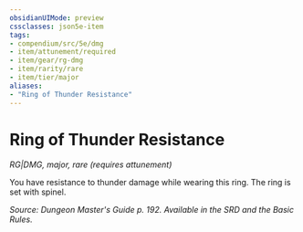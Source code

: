 ```yaml
---
obsidianUIMode: preview
cssclasses: json5e-item
tags:
- compendium/src/5e/dmg
- item/attunement/required
- item/gear/rg-dmg
- item/rarity/rare
- item/tier/major
aliases: 
- "Ring of Thunder Resistance"
---
```

# Ring of Thunder Resistance
*RG|DMG, major, rare (requires attunement)*  


You have resistance to thunder damage while wearing this ring. The ring is set with spinel.

*Source: Dungeon Master's Guide p. 192. Available in the SRD and the Basic Rules.*